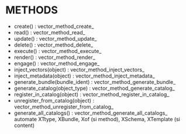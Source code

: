 # METHODS
- create() : vector_method_create_<uuid>
- read() : vector_method_read_<uuid>
- update() : vector_method_update_<uuid>
- delete() : vector_method_delete_<uuid> <!-- on checke toutes les implications, on supprime les reliquats inutiles après suppression -->
- execute() : vector_method_execute_<uuid>
- render() : vector_method_render_<uuid>
- engage() : vector_method_engage_<uuid>
- inject_vectors(object) : vector_method_inject_vectors_<uuid>
- inject_metadata(object) : vector_method_inject_metadata_<uuid> <!-- ajoute created_at, created_by, updated_at, updated_by -->
- generate_bundle(bundle_ident) : vector_method_generate_bundle_<uuid> <!-- récupère tous les objets liés par Relations: element_of(bundle_ident), construit le bundle dynamiquement (sans recursion), met à jour relation_bundle et enregistre linked_to(bundle_ident) sur chaque élément -->
- generate_catalog(object_type) : vector_method_generate_catalog_<uuid> <!-- crée le Catalog pour <object_type> s’il n’existe pas, initialise items -->
- register_in_catalog(object) : vector_method_register_in_catalog_<uuid> <!-- ajoute {object.ident: ObjectRef} dans le Catalog de son type -->
- unregister_from_catalog(object) : vector_method_unregister_from_catalog_<uuid> <!-- retire l’entrée du Catalog -->
- generate_all_catalogs() : vector_method_generate_all_catalogs_<uuid> <!-- itère sur tous les types connus et appelle generate_catalog -->
automate XTtype, XBundle, Xof (si method), XSchema, XTemplate (si content)





